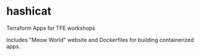 # hashicat
Terraform Apps for TFE workshops

Includes "Meow World" website and Dockerfiles for building containerized apps.